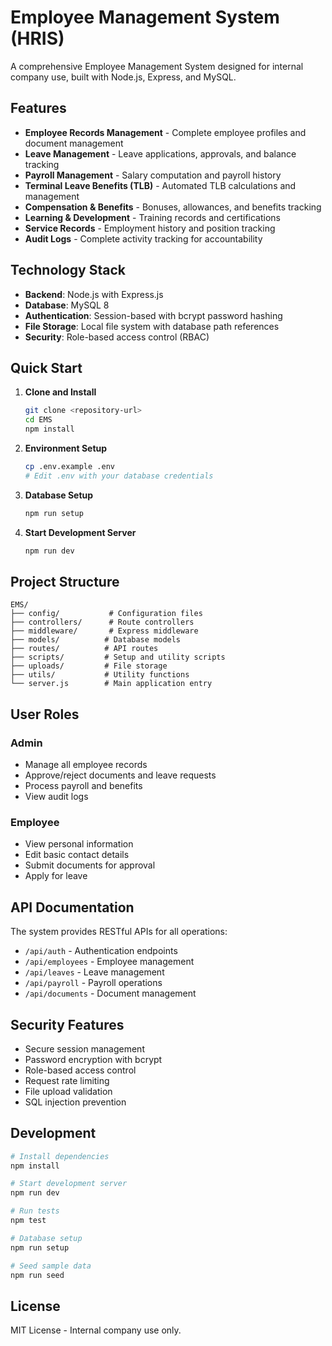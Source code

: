 # Employee Management System (HRIS)

A comprehensive Employee Management System designed for internal company use, built with Node.js, Express, and MySQL.

## Features

- **Employee Records Management** - Complete employee profiles and document management
- **Leave Management** - Leave applications, approvals, and balance tracking
- **Payroll Management** - Salary computation and payroll history
- **Terminal Leave Benefits (TLB)** - Automated TLB calculations and management
- **Compensation & Benefits** - Bonuses, allowances, and benefits tracking
- **Learning & Development** - Training records and certifications
- **Service Records** - Employment history and position tracking
- **Audit Logs** - Complete activity tracking for accountability

## Technology Stack

- **Backend**: Node.js with Express.js
- **Database**: MySQL 8
- **Authentication**: Session-based with bcrypt password hashing
- **File Storage**: Local file system with database path references
- **Security**: Role-based access control (RBAC)

## Quick Start

1. **Clone and Install**
   ```bash
   git clone <repository-url>
   cd EMS
   npm install
   ```

2. **Environment Setup**
   ```bash
   cp .env.example .env
   # Edit .env with your database credentials
   ```

3. **Database Setup**
   ```bash
   npm run setup
   ```

4. **Start Development Server**
   ```bash
   npm run dev
   ```

## Project Structure

```
EMS/
├── config/           # Configuration files
├── controllers/      # Route controllers
├── middleware/       # Express middleware
├── models/          # Database models
├── routes/          # API routes
├── scripts/         # Setup and utility scripts
├── uploads/         # File storage
├── utils/           # Utility functions
└── server.js        # Main application entry
```

## User Roles

### Admin
- Manage all employee records
- Approve/reject documents and leave requests
- Process payroll and benefits
- View audit logs

### Employee
- View personal information
- Edit basic contact details
- Submit documents for approval
- Apply for leave

## API Documentation

The system provides RESTful APIs for all operations:

- `/api/auth` - Authentication endpoints
- `/api/employees` - Employee management
- `/api/leaves` - Leave management
- `/api/payroll` - Payroll operations
- `/api/documents` - Document management

## Security Features

- Secure session management
- Password encryption with bcrypt
- Role-based access control
- Request rate limiting
- File upload validation
- SQL injection prevention

## Development

```bash
# Install dependencies
npm install

# Start development server
npm run dev

# Run tests
npm test

# Database setup
npm run setup

# Seed sample data
npm run seed
```

## License

MIT License - Internal company use only.
